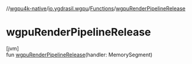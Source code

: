 //[wgpu4k-native](../../../index.md)/[io.ygdrasil.wgpu](../index.md)/[Functions](index.md)/[wgpuRenderPipelineRelease](wgpu-render-pipeline-release.md)

# wgpuRenderPipelineRelease

[jvm]\
fun [wgpuRenderPipelineRelease](wgpu-render-pipeline-release.md)(handler: MemorySegment)